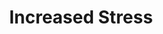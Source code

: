 ---
ee_id: '2224'
site: '1'
type: '2'
long_id: 2012-044 Increased Stress
url: 2012-044-increased-stress
title: Increased Stress
year: '2012'
medium: Wastebasket, Red Bull Cans
commission:
add_credit:
dims: 15 x 11 x 11in
pitch:
ps:
live_url:
related:
youtube:
imgs: increased-stress-2012-044-full-database-ih.jpg
subheading:
year2: '2012'
download:
add_credits:
related_code:
layout: things-i-made
---